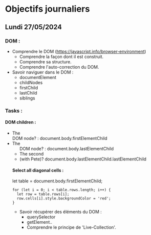 # Objectifs journaliers

## Lundi 27/05/2024

### DOM :

- Comprendre le DOM (https://javascript.info/browser-environment)
  - Comprendre la façon dont il est construit.
  - Comprendre sa structure.
  - Comprendre l'auto-correction du DOM.
- Savoir naviguer dans le DOM :
  - documentElement
  - childNodes
  - firstChild
  - lastChild
  - siblings

### Tasks :

#### DOM children :

- The <div> DOM node? : document.body.firstElementChild
- The <ul> DOM node? : document.body.lastElementChild
- The second <li> (with Pete)? document.body.lastElementChild.lastElementChild

#### Select all diagonal cells :

let table = document.body.firstElementChild;

    for (let i = 0; i < table.rows.length; i++) {
      let row = table.rows[i];
      row.cells[i].style.backgroundColor = 'red';
    }

- Savoir récupérer des éléments du DOM :
  - querySelector
  - getElement..
  - Comprendre le principe de 'Live-Collection'.
